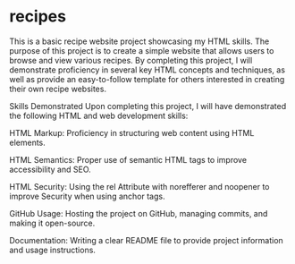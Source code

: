 # recipes
This is a basic recipe website project showcasing my HTML skills. The purpose of this project is to create a simple website that allows users to browse and view various recipes. By completing this project, I will demonstrate proficiency in several key HTML concepts and techniques, as well as provide an easy-to-follow template for others interested in creating their own recipe websites.

Skills Demonstrated
Upon completing this project, I will have demonstrated the following HTML and web development skills:

HTML Markup: Proficiency in structuring web content using HTML elements.

HTML Semantics: Proper use of semantic HTML tags to improve accessibility and SEO.

HTML Security: Using the rel Attribute with norefferer and noopener to improve Security when using anchor tags.

GitHub Usage: Hosting the project on GitHub, managing commits, and making it open-source.

Documentation: Writing a clear README file to provide project information and usage instructions.

